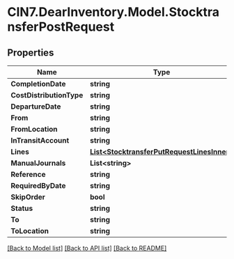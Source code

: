 # CIN7.DearInventory.Model.StocktransferPostRequest

## Properties

| Name                     | Type                                                                                      | Description | Notes      |
| ------------------------ | ----------------------------------------------------------------------------------------- | ----------- | ---------- |
| **CompletionDate**       | **string**                                                                                |             | [optional] |
| **CostDistributionType** | **string**                                                                                |             | [optional] |
| **DepartureDate**        | **string**                                                                                |             | [optional] |
| **From**                 | **string**                                                                                |             | [optional] |
| **FromLocation**         | **string**                                                                                |             | [optional] |
| **InTransitAccount**     | **string**                                                                                |             | [optional] |
| **Lines**                | [**List&lt;StocktransferPutRequestLinesInner&gt;**](StocktransferPutRequestLinesInner.md) |             | [optional] |
| **ManualJournals**       | **List&lt;string&gt;**                                                                    |             | [optional] |
| **Reference**            | **string**                                                                                |             | [optional] |
| **RequiredByDate**       | **string**                                                                                |             | [optional] |
| **SkipOrder**            | **bool**                                                                                  |             | [optional] |
| **Status**               | **string**                                                                                |             | [optional] |
| **To**                   | **string**                                                                                |             | [optional] |
| **ToLocation**           | **string**                                                                                |             | [optional] |

[[Back to Model list]](../README.md#documentation-for-models) [[Back to API list]](../README.md#documentation-for-api-endpoints) [[Back to README]](../README.md)
